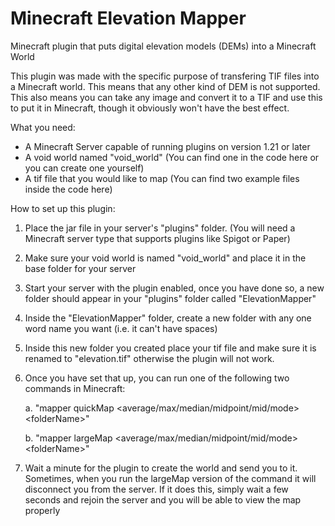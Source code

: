 # Minecraft Elevation Mapper

Minecraft plugin that puts digital elevation models (DEMs) into a Minecraft World

This plugin was made with the specific purpose of transfering TIF files into a Minecraft world. This means that any other kind of DEM is not supported. This also means you can take any image and convert it to a TIF and use this to put it in Minecraft, though it obviously won't have the best effect.

What you need:

- A Minecraft Server capable of running plugins on version 1.21 or later
- A void world named "void_world" (You can find one in the code here or you can create one yourself)
- A tif file that you would like to map (You can find two example files inside the code here)

How to set up this plugin:

1. Place the jar file in your server's "plugins" folder. (You will need a Minecraft server type that supports plugins like Spigot or Paper)
2. Make sure your void world is named "void_world" and place it in the base folder for your server
3. Start your server with the plugin enabled, once you have done so, a new folder should appear in your "plugins" folder called "ElevationMapper"
4. Inside the "ElevationMapper" folder, create a new folder with any one word name you want (i.e. it can't have spaces)
5. Inside this new folder you created place your tif file and make sure it is renamed to "elevation.tif" otherwise the plugin will not work.
6. Once you have set that up, you can run one of the following two commands in Minecraft:

    a. "mapper quickMap \<average/max/median/midpoint/mid/mode\> \<folderName\>"

    b. "mapper largeMap \<average/max/median/midpoint/mid/mode\> \<folderName\>"
7. Wait a minute for the plugin to create the world and send you to it. Sometimes, when you run the largeMap version of the command it will disconnect you from the server. If it does this, simply wait a few seconds and rejoin the server and you will be able to view the map properly
